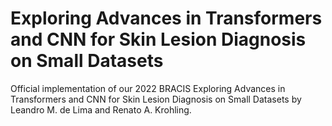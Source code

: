# Exploring Advances in Transformers and CNN for Skin Lesion Diagnosis on Small Datasets
Official implementation of our 2022 BRACIS Exploring Advances in Transformers and CNN for Skin Lesion Diagnosis on Small Datasets by Leandro M. de Lima and Renato A. Krohling.
